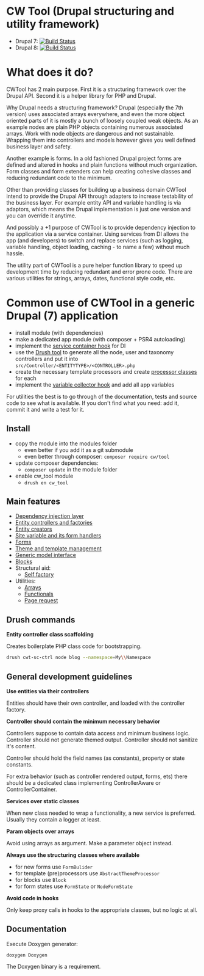 CW Tool (Drupal structuring and utility framework)
==================================================

- Drupal 7: [![Build Status](https://travis-ci.org/cameronandwilding/CWTool.png?branch=v3.1)](https://travis-ci.org/cameronandwilding/CWTool)
- Drupal 8: [![Build Status](https://travis-ci.org/cameronandwilding/CWTool.png?branch=8.x-1.0)](https://travis-ci.org/cameronandwilding/CWTool)


# What does it do?

CWTool has 2 main purpose. First it is a structuring framework over the Drupal API. Second it is a helper library for PHP and Drupal.

Why Drupal needs a structuring framework? Drupal (especially the 7th version) uses associated arrays everywhere, and even the more object oriented parts of it is mostly a bunch of loosely coupled weak objects. As an example nodes are plain PHP objects containing numerous associated arrays. Work with node objects are dangerous and not sustainable. Wrapping them into controllers and models however gives you well defined business layer and safety.
 
Another example is forms. In a old fashioned Drupal project forms are defined and altered in hooks and plain functions without much organization. Form classes and form extenders can help creating cohesive classes and reducing redundant code to the minimum.

Other than providing classes for building up a business domain CWTool intend to provide the Drupal API through adapters to increase testability of the business layer. For example entity API and variable handling is via adaptors, which means the Drupal implementation is just one version and you can override it anytime.

And possibly a +1 purpose of CWTool is to provide dependency injection to the application via a service container. Using services from DI allows the app (and developers) to switch and replace services (such as logging, variable handling, object loading, caching - to name a few) without much hassle.

The utility part of CWTool is a pure helper function library to speed up development time by reducing redundant and error prone code. There are various utilities for strings, arrays, dates, functional style code, etc. 


# Common use of CWTool in a generic Drupal (7) application

- install module (with dependencies)
- make a dedicated app module (with composer + PSR4 autoloading)
- implement the [service container hook](docs/DependencyInjection.md) for DI
- use the [Drush tool](src/CW/Drush/DrushDefinition.php) to generate all the node, user and taxonomy controllers and put it into `src/Controller/<ENTITYTYPE>/<CONTROLLER>.php`
- create the necessary template processors and create [processor classes](docs/Theme.md) for each
- implement the [variable collector hook](docs/Variables.md) and add all app variables

For utilities the best is to go through of the documentation, tests and source code to see what is available. If you don't find what you need: add it, commit it and write a test for it. 


Install
-------


* copy the module into the modules folder
    * even better if you add it as a git submodule
    * even better through composer: ```composer require cw/tool```
* update composer dependencies:
    * ```composer update``` in the module folder
* enable cw_tool module
    * ```drush en cw_tool```


Main features
-------------


* [Dependency injection layer](docs/DependencyInjection.md)
* [Entity controllers and factories](docs/EntityController.md)
* [Entity creators](docs/Creators.md)
* [Site variable and its form handlers](docs/Variables.md)
* [Forms](docs/Forms.md)
* [Theme and template management](docs/Theme.md)
* [Generic model interface](docs/Model.md)
* [Blocks](docs/Block.md)
* Structural aid:
    * [Self factory](src/CW/Factory/SelfFactory.php)
* Utilities:
    * [Arrays](docs/ArrayUtil.md)
    * [Functionals](docs/FunctionalUtil.md)
    * [Page request](docs/Request.md)
    

Drush commands
--------------


**Entity controller class scaffolding**

Creates boilerplate PHP class code for bootstrapping.

```bash
drush cwt-sc-ctrl node blog --namespace=My\\Namespace
```


General development guidelines
------------------------------


**Use entities via their controllers**

Entities should have their own controller, and loaded with the controller factory.

**Controller should contain the minimum necessary behavior**

Controllers suppose to contain data access and minimum business logic. Controller should not generate themed output. Controller should not sanitize it's content.

Controller should hold the field names (as constants), property or state constants.

For extra behavior (such as controller rendered output, forms, ets) there should be a dedicated class implementing ControllerAware or ControllerContainer.

**Services over static classes**

When new class needed to wrap a functionality, a new service is preferred. Usually they contain a logger at least.

**Param objects over arrays**

Avoid using arrays as argument. Make a parameter object instead.

**Always use the structuring classes where available**
 
- for new forms use `FormBulider`
- for template (pre)processors use `AbstractThemeProcessor`
- for blocks use `Block`
- for form states use `FormState` or `NodeFormState`

**Avoid code in hooks**

Only keep proxy calls in hooks to the appropriate classes, but no logic at all.


Documentation
-------------


Execute Doxygen generator:

```doxygen Doxygen```

The Doxygen binary is a requirement.
